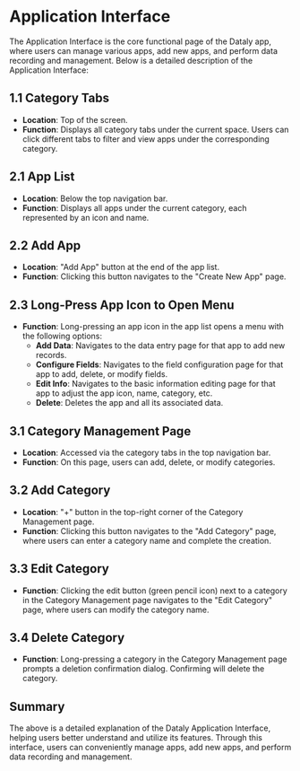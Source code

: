 # Application Interface  

The Application Interface is the core functional page of the Dataly app, where users can manage various apps, add new apps, and perform data recording and management. Below is a detailed description of the Application Interface:  

## 1.1 Category Tabs  
- **Location**: Top of the screen.  
- **Function**: Displays all category tabs under the current space. Users can click different tabs to filter and view apps under the corresponding category.  

## 2.1 App List  
- **Location**: Below the top navigation bar.  
- **Function**: Displays all apps under the current category, each represented by an icon and name.  

## 2.2 Add App  
- **Location**: "Add App" button at the end of the app list.  
- **Function**: Clicking this button navigates to the "Create New App" page.  

## 2.3 Long-Press App Icon to Open Menu  
- **Function**: Long-pressing an app icon in the app list opens a menu with the following options:  
  - **Add Data**: Navigates to the data entry page for that app to add new records.  
  - **Configure Fields**: Navigates to the field configuration page for that app to add, delete, or modify fields.  
  - **Edit Info**: Navigates to the basic information editing page for that app to adjust the app icon, name, category, etc.  
  - **Delete**: Deletes the app and all its associated data.  

## 3.1 Category Management Page  
- **Location**: Accessed via the category tabs in the top navigation bar.  
- **Function**: On this page, users can add, delete, or modify categories.  

## 3.2 Add Category  
- **Location**: "+" button in the top-right corner of the Category Management page.  
- **Function**: Clicking this button navigates to the "Add Category" page, where users can enter a category name and complete the creation.  

## 3.3 Edit Category  
- **Function**: Clicking the edit button (green pencil icon) next to a category in the Category Management page navigates to the "Edit Category" page, where users can modify the category name.  

## 3.4 Delete Category  
- **Function**: Long-pressing a category in the Category Management page prompts a deletion confirmation dialog. Confirming will delete the category.  

## Summary  

The above is a detailed explanation of the Dataly Application Interface, helping users better understand and utilize its features. Through this interface, users can conveniently manage apps, add new apps, and perform data recording and management.